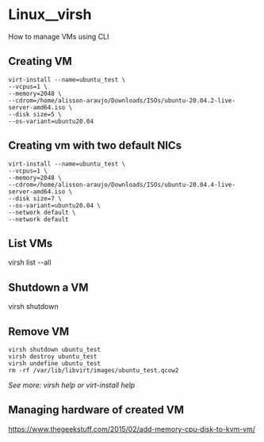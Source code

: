# Linux__virsh
How to manage VMs using CLI


## Creating VM

```
virt-install --name=ubuntu_test \
--vcpus=1 \
--memory=2048 \
--cdrom=/home/alisson-araujo/Downloads/ISOs/ubuntu-20.04.2-live-server-amd64.iso \
--disk size=5 \
--os-variant=ubuntu20.04
```

## Creating vm with two default NICs

```
virt-install --name=ubuntu_test \
--vcpus=1 \
--memory=2048 \
--cdrom=/home/alisson-araujo/Downloads/ISOs/ubuntu-20.04.4-live-server-amd64.iso \
--disk size=7 \
--os-variant=ubuntu20.04 \
--network default \
--network default
```
## List VMs

virsh list --all

## Shutdown a VM

virsh shutdown <domain>

## Remove VM

```
virsh shutdown ubuntu_test
virsh destroy ubuntu_test
virsh undefine ubuntu_test
rm -rf /var/lib/libvirt/images/ubuntu_test.qcow2
```
  
_See more: virsh help or virt-install help_

## Managing hardware of created VM

https://www.thegeekstuff.com/2015/02/add-memory-cpu-disk-to-kvm-vm/
